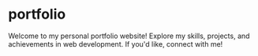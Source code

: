 # portfolio
Welcome to my personal portfolio website! Explore my skills, projects, and achievements in web development. If you'd like, connect with me!
